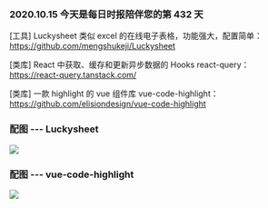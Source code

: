 ### 2020.10.15 今天是每日时报陪伴您的第 432 天

[工具] Luckysheet 类似 excel 的在线电子表格，功能强大，配置简单：<https://github.com/mengshukeji/Luckysheet>

[类库] React 中获取、缓存和更新异步数据的 Hooks react-query：<https://react-query.tanstack.com/>

[类库] 一款 highlight 的 vue 组件库 vue-code-highlight：<https://github.com/elisiondesign/vue-code-highlight>

### 配图 --- Luckysheet

![](https://github.com/mengshukeji/Luckysheet/raw/master/docs/.vuepress/public/img/LuckysheetDemo.gif)

### 配图 --- vue-code-highlight

![](https://github.com/elisiondesign/vue-code-highlight/raw/master/public/screenshot2.png)
